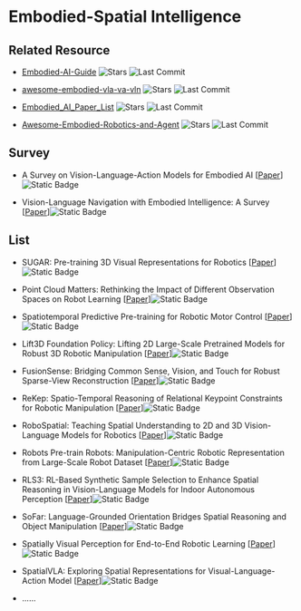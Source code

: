 # Embodied-Spatial Intelligence

## Related Resource

- [Embodied-AI-Guide](https://github.com/TianxingChen/Embodied-AI-Guide)  ![Stars](https://img.shields.io/github/stars/TianxingChen/Embodied-AI-Guide?style=social) ![Last Commit](https://img.shields.io/github/last-commit/TianxingChen/Embodied-AI-Guide)

- [awesome-embodied-vla-va-vln](https://github.com/jonyzhang2023/awesome-embodied-vla-va-vln) ![Stars](https://img.shields.io/github/stars/jonyzhang2023/awesome-embodied-vla-va-vln?style=social) ![Last Commit](https://img.shields.io/github/last-commit/jonyzhang2023/awesome-embodied-vla-va-vln)

- [Embodied_AI_Paper_List](https://github.com/HCPLab-SYSU/Embodied_AI_Paper_List) ![Stars](https://img.shields.io/github/stars/HCPLab-SYSU/Embodied_AI_Paper_List?style=social) ![Last Commit](https://img.shields.io/github/last-commit/HCPLab-SYSU/Embodied_AI_Paper_List)

- [Awesome-Embodied-Robotics-and-Agent](https://github.com/zchoi/Awesome-Embodied-Robotics-and-Agent) ![Stars](https://img.shields.io/github/stars/zchoi/Awesome-Embodied-Robotics-and-Agent?style=social) ![Last Commit](https://img.shields.io/github/last-commit/zchoi/Awesome-Embodied-Robotics-and-Agent)

## Survey

- A Survey on Vision-Language-Action Models for Embodied AI [[Paper](https://arxiv.org/abs/2405.14093)]![Static Badge](https://img.shields.io/badge/arXiv%202405-red)

- Vision-Language Navigation with Embodied Intelligence: A Survey [[Paper](https://arxiv.org/abs/2402.14304)]![Static Badge](https://img.shields.io/badge/arXiv%202402-red)


## List

- SUGAR: Pre-training 3D Visual Representations for Robotics [[Paper](https://arxiv.org/abs/2404.01491)]![Static Badge](https://img.shields.io/badge/CVPR%202024-blue)

- Point Cloud Matters: Rethinking the Impact of Different Observation Spaces on Robot Learning [[Paper](https://arxiv.org/abs/2402.02500)]![Static Badge](https://img.shields.io/badge/NeurIPS%202024-blue)

- Spatiotemporal Predictive Pre-training for Robotic Motor Control [[Paper](https://arxiv.org/abs/2403.05304)]![Static Badge](https://img.shields.io/badge/arXiv%202403-red)

- Lift3D Foundation Policy: Lifting 2D Large-Scale Pretrained Models for Robust 3D Robotic Manipulation [[Paper](https://arxiv.org/abs/2411.18623)]![Static Badge](https://img.shields.io/badge/arXiv%202411-red)

- FusionSense: Bridging Common Sense, Vision, and Touch for Robust Sparse-View Reconstruction [[Paper](https://arxiv.org/abs/2410.08282)]![Static Badge](https://img.shields.io/badge/arXiv%202410-red)

- ReKep: Spatio-Temporal Reasoning of Relational Keypoint Constraints for Robotic Manipulation [[Paper](https://arxiv.org/abs/2409.01652)]![Static Badge](https://img.shields.io/badge/CoRL%202024-blue)


- RoboSpatial: Teaching Spatial Understanding to 2D and 3D Vision-Language Models for Robotics [[Paper](https://arxiv.org/abs/2411.16537)]![Static Badge](https://img.shields.io/badge/arXiv%202411-red)

- Robots Pre-train Robots: Manipulation-Centric Robotic Representation from Large-Scale Robot Dataset [[Paper](https://arxiv.org/abs/2410.22325)]![Static Badge](https://img.shields.io/badge/ICLR%202025-blue)

- RLS3: RL-Based Synthetic Sample Selection to Enhance Spatial Reasoning in Vision-Language Models for Indoor Autonomous Perception [[Paper](https://arxiv.org/abs/2501.18880)]![Static Badge](https://img.shields.io/badge/arXiv%202501-red)

- SoFar: Language-Grounded Orientation Bridges Spatial Reasoning and Object Manipulation [[Paper](https://arxiv.org/abs/2502.13143)]![Static Badge](https://img.shields.io/badge/arXiv%202502-red)

- Spatially Visual Perception for End-to-End Robotic Learning [[Paper](https://arxiv.org/abs/2411.17458)]![Static Badge](https://img.shields.io/badge/arXiv%202411-red)

- SpatialVLA: Exploring Spatial Representations for Visual-Language-Action Model [[Paper](https://arxiv.org/abs/2501.15830)]![Static Badge](https://img.shields.io/badge/arXiv%202501-red)

- ......


